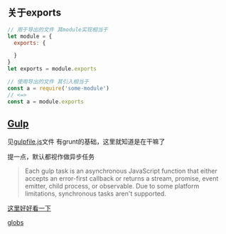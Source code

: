 ## 关于exports

```js
// 用于导出的文件 其module实现相当于
let module = {
  exports: {

  }
}
let exports = module.exports

// 使用导出的文件 其引入相当于
const a = require('some-module')
// <=>
const a = module.exports
```



## [Gulp](https://gulpjs.com/docs/en/getting-started/creating-tasks)

见[gulpfile.js](./gulpfile.js)文件 有grunt的基础，这里就知道是在干嘛了



提一点，默认都视作做异步任务

> Each gulp task is an asynchronous JavaScript function that either accepts an error-first callback or returns a stream, promise, event emitter, child process, or observable. Due to some platform limitations, synchronous tasks aren't supported.



[这里好好看一下](https://gulpjs.com/docs/en/api/concepts)

[globs](https://gulpjs.com/docs/en/getting-started/explaining-globs/)

